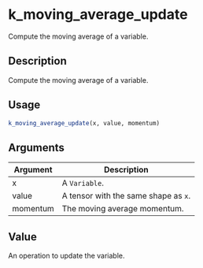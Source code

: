 # k_moving_average_update


Compute the moving average of a variable.




## Description

Compute the moving average of a variable.





## Usage
```r
k_moving_average_update(x, value, momentum)
```




## Arguments


Argument      |Description
------------- |----------------
x | A ``Variable``.
value | A tensor with the same shape as ``x``.
momentum | The moving average momentum.





## Value

An operation to update the variable.





